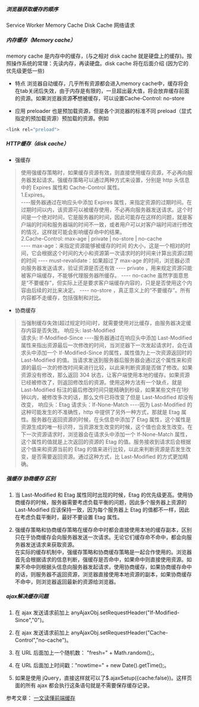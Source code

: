 

##### 浏览器获取缓存的顺序
Service Worker
Memory Cache
Disk Cache
网络请求


##### 内存缓存（Memory cache）
memory cache 是内存中的缓存，(与之相对 disk cache 就是硬盘上的缓存)。按照操作系统的常理：先读内存，再读硬盘。disk cache 将在后面介绍 (因为它的优先级更低一些)

- 特点
浏览器自动缓存，几乎所有资源都会进入memory cache中，缓存将会在tab关闭后失效，由于内存是有限的，一旦超出最大值，将会放弃缓存前面的资源。如果浏览器资源**不**想被缓存，可以设置Cache-Control: no-store

- 应用
preloader 也是预加载资源，但是各个浏览器的标准不同
preload（显式指定的预加载资源）预加载的资源。例如
```javascript
<link rel="preload">
```

##### HTTP缓存（disk cache）
- 强缓存
>  使用强缓存策略时，如果缓存资源有效，则直接使用缓存资源，不必再向服务器发起请求。强缓存策略可以通过两种方式来设置，分别是 http 头信息中的 Expires 属性和 Cache-Control 属性。  
1.Expires。  
----服务器通过在响应头中添加 Expires 属性，来指定资源的过期时间。在过期时间以内，该资源可以被缓存使用，不必再向服务器发送请求。这个时间是一个绝对时间，它是服务器的时间，因此可能存在这样的问题，就是客户端的时间和服务器端的时间不一致，或者用户可以对客户端时间进行修改的情况，这样就可能会影响缓存命中的结果。  
2.Cache-Control: max-age | private | no-store | no-cache  
---- max-age：来指定资源能够被缓存的时间
的大小，这是一个相对的时间，它会根据这个时间的大小和资源第一次请求时的时间来计算出资源过期的时间
---- must-revalidate：如果超过了 max-age 的时间，浏览器必须向服务器发送请求，验证资源是否还有效
---- private ，用来规定资源只能被客户端缓存，不能够代理服务器所缓存。
---- no-cache 虽然字面意思是“不要缓存”，但实际上还是要求客户端缓存内容的，只是是否使用这个内容由后续的对比来决定。
---- no-store ，真正意义上的“不要缓存”。所有内容都不走缓存，包括强制和对比。

- 协商缓存
> 当强制缓存失效(超过规定时间)时，就需要使用对比缓存，由服务器决定缓存内容是否失效。
  响应头: last-Modified   
  请求头: If-Modified-Since
  ----服务器通过在响应头中添加 Last-Modified 属性来指出资源最后一次修改的时间，当浏览器下一次发起请求时，会在请求头中添加一个 If-Modified-Since 的属性，属性值为上一次资源返回时的 Last-Modified 的值。当请求发送到服务器后服务器会通过这个属性来和资源的最后一次的修改时间来进行比较，以此来判断资源是否做了修改。如果资源没有修改，那么返回 304 状态，让客户端使用本地的缓存。如果资源已经被修改了，则返回修改后的资源。使用这种方法有一个缺点，就是 Last-Modified 标注的最后修改时间只能精确到秒级，如果某些文件在1秒钟以内，被修改多次的话，那么文件已将改变了但是 Last-Modified 却没有改变，
  响应头：Etag
  请求头：If-None-Match
  ----因为 Last-Modified 的这种可能发生的不准确性，http 中提供了另外一种方式，那就是 Etag 属性。服务器在返回资源的时候，在头信息中添加了 Etag 属性，这个属性是资源生成的唯一标识符，当资源发生改变的时候，这个值也会发生改变。在下一次资源请求时，浏览器会在请求头中添加一个 If-None-Match 属性，这个属性的值就是上次返回的资源的 Etag 的值。服务接收到请求后会根据这个值来和资源当前的 Etag 的值来进行比较，以此来判断资源是否发生改变，是否需要返回资源。通过这种方式，比 Last-Modified 的方式更加精确。


##### 强缓存 协商缓存 区别
1. 当 Last-Modified 和 Etag 属性同时出现的时候，Etag 的优先级更高。使用协商缓存的时候，服务器需要考虑负载平衡的问题，因此多个服务器上资源的 Last-Modified 应该保持一致，因为每个服务器上 Etag 的值都不一样，因此在考虑负载平衡时，最好不要设置 Etag 属性。

2. 强缓存策略和协商缓存策略在缓存命中时都会直接使用本地的缓存副本，区别只在于协商缓存会向服务器发送一次请求。无论它们缓存命不命中，都会向服务器发送请求来获取资源。  
在实际的缓存机制中，强缓存策略和协商缓存策略是一起合作使用的。浏览器首先会根据请求的信息判断，强缓存是否命中，如果命中则直接使用资源。如果不命中则根据头信息向服务器发起请求，使用协商缓存，如果协商缓存命中的话，则服务器不返回资源，浏览器直接使用本地资源的副本，如果协商缓存不命中，则浏览器返回最新的资源给浏览器。


##### ajax解决缓存问题
1. 在 ajax 发送请求前加上 anyAjaxObj.setRequestHeader("If-Modified-Since","0")。
2. 在 ajax 发送请求前加上 anyAjaxObj.setRequestHeader("Cache-Control","no-cache")。

3. 在 URL 后面加上一个随机数： "fresh=" + Math.random();。

4. 在 URL 后面加上时间戳："nowtime=" + new Date().getTime();。

5. 如果是使用 jQuery，直接这样就可以了$.ajaxSetup({cache:false})。这样页面的所有 ajax 都会执行这条语句就是不需要保存缓存记录。


参考文章：
[一文读懂前端缓存](https://zhuanlan.zhihu.com/p/44789005)